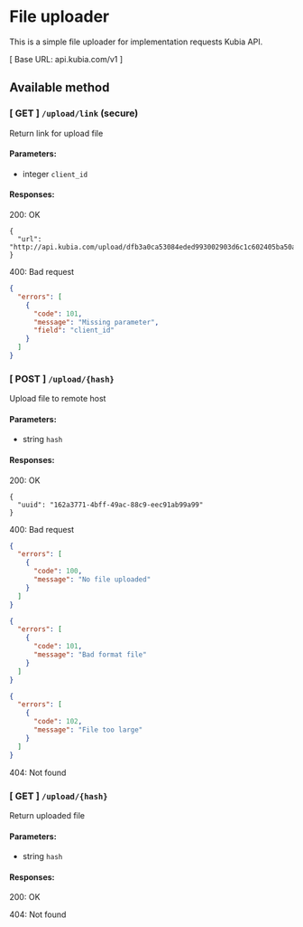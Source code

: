 # File uploader

This is a simple file uploader for implementation requests Kubia API.

[ Base URL: api.kubia.com/v1 ]

## Available method

### [ GET ] `​/upload​/link` (secure)
Return link for upload file

#### Parameters:
- integer `client_id`

#### Responses:
200: OK     
```
{
  "url": "http://api.kubia.com/upload/dfb3a0ca53084eded993002903d6c1c602405ba50a130a8ba6f9c3dd291a0ec9"
}
```
400: Bad request
```json
{
  "errors": [
    {
      "code": 101,
      "message": "Missing parameter",
      "field": "client_id"
    }
  ]
}
```

### [ POST ] ​`/upload/{hash}`
Upload file to remote host

#### Parameters:
- string `hash`

#### Responses:
200: OK     
```
{
  "uuid": "162a3771-4bff-49ac-88c9-eec91ab99a99"
}
```

400: Bad request
```json
{
  "errors": [
    {
      "code": 100,
      "message": "No file uploaded"
    }
  ]
}
```
```json
{
  "errors": [
    {
      "code": 101,
      "message": "Bad format file"
    }
  ]
}
```
```json
{
  "errors": [
    {
      "code": 102,
      "message": "File too large"
    }
  ]
}
```

404: Not found

### [ GET ] ​`/upload​/{hash}`
Return uploaded file

#### Parameters:
- string `hash`

#### Responses:
200: OK    

404: Not found